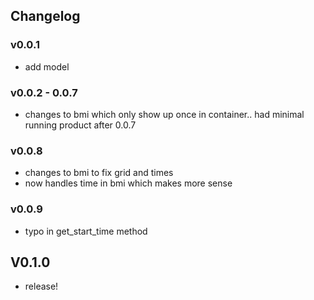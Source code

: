 ## Changelog

### v0.0.1
- add model
### v0.0.2 - 0.0.7
- changes to bmi which only show up once in container..
had minimal running product after 0.0.7

### v0.0.8 
- changes to bmi to fix grid and times
- now handles time in bmi which makes more sense
### v0.0.9
- typo in get_start_time method
## V0.1.0
- release!
